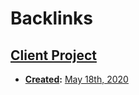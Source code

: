 
# Backlinks
## [Client Project](<Client Project.md>)
- **[Created](<Created.md>):** [May 18th, 2020](<May 18th, 2020.md>)

